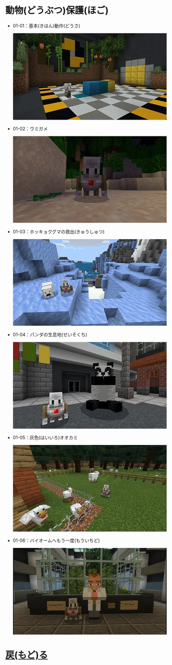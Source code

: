 # 動物(どうぶつ)保護(ほご)

- 01-01：基本(きほん)動作(どうさ)

    [![](./level01/world_icon.webp)](minecraftedu://?openlibrary=a1135370-adac-4b58-9fce-9910eee84676)

- 01-02：ウミガメ

    [![](./level02/world_icon.webp)](minecraftedu://?openlibrary=e29bf77c-3e27-4827-87db-29ea5ac41d04)

- 01-03：ホッキョクグマの救出(きゅうしゅつ)

    [![](./level03/world_icon.webp)](minecraftedu://?openlibrary=270cdb74-27ff-4eba-b27c-fbf306186350)

- 01-04：パンダの生息地(せいそくち)

    [![](./level04/world_icon.webp)](minecraftedu://?openlibrary=cd8187f4-9f54-4b74-a6fd-9e0aff3723f1)

- 01-05：灰色(はいいろ)オオカミ

    [![](./level05/world_icon.webp)](minecraftedu://?openlibrary=f9769fe4-80ca-4213-90b5-b06b04a3e3db)

- 01-06：バイオームへもう一度(もういちど)

    [![](./level06/world_icon.webp)](minecraftedu://?openlibrary=01ef64da-e6e6-4e8c-a0d6-93192ccb549b)

# [戻(もど)る](../../index.md)